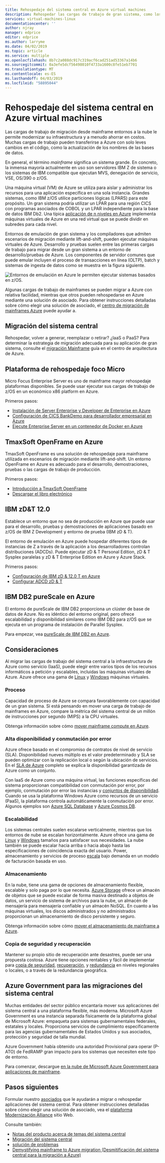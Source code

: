 ```yaml
---
title: Rehospedaje del sistema central en Azure virtual machines
description: Rehospedar las cargas de trabajo de gran sistema, como los sistemas basados en IBM Z con máquinas virtuales (VM) en Microsoft Azure.
services: virtual-machines-linux
documentationcenter: ''
author: njray
manager: edprice
editor: edprice
ms.author: larryme
ms.date: 04/02/2019
ms.topic: article
ms.service: multiple
ms.openlocfilehash: 8b7c2a088dc917c319acf6cad251ad53367a14b6
ms.sourcegitcommit: 0a3efe5dcf56498010f4733a1600c8fe51eb7701
ms.translationtype: MT
ms.contentlocale: es-ES
ms.lasthandoff: 04/03/2019
ms.locfileid: "58895044"
---
```

# <a name="mainframe-rehosting-on-azure-virtual-machines"></a>Rehospedaje del sistema central en Azure virtual machines

Las cargas de trabajo de migración desde mainframe entornos a la nube le permite modernizar su infraestructura y a menudo ahorrar en costos. Muchas cargas de trabajo pueden transferirse a Azure con solo leves cambios en el código, como la actualización de los nombres de las bases de datos.

En general, el término *mainframe* significa un sistema grande. En concreto, la inmensa mayoría actualmente en uso son servidores IBM Z de sistema o los sistemas de IBM compatible que ejecutan MVS, denegación de servicio, VSE, OS/390 o z/OS.

Una máquina virtual (VM) de Azure se utiliza para aislar y administrar los recursos para una aplicación específica en una sola instancia. Grandes sistemas, como IBM z/OS utilice particiones lógicas (LPARS) para este propósito. Un gran sistema podría utilizar un LPAR para una región CICS con programas asociados de COBOL y un LPAR independiente para la base de datos IBM Db2. Una típica [aplicación de n niveles en Azure](/azure/architecture/reference-architectures/n-tier/n-tier-sql-server) implementa máquinas virtuales de Azure en una red virtual que se puede dividir en subredes para cada nivel.

Entornos de emulación de gran sistema y los compiladores que admiten escenarios de migración mediante lift-and-shift, pueden ejecutar máquinas virtuales de Azure. Desarrollo y pruebas suelen entre las primeras cargas de trabajo para migrar desde un gran sistema a un entorno de desarrollo/pruebas de Azure. Los componentes de servidor comunes que puede emular incluyen el proceso de transacciones en línea (OLTP), batch y sistemas de ingesta de datos como se muestra en la figura siguiente.

![Entornos de emulación en Azure le permiten ejecutar sistemas basados en z/OS.](media/01-overview.png)

Algunas cargas de trabajo de mainframes se pueden migrar a Azure con relativa facilidad, mientras que otros pueden rehospedarse en Azure mediante una solución de asociado. Para obtener instrucciones detalladas sobre cómo elegir una solución de asociado, el [centro de migración de mainframes Azure](https://azure.microsoft.com/migration/mainframe/) puede ayudar a.

## <a name="mainframe-migration"></a>Migración del sistema central

Rehospedar, volver a generar, reemplazar o retirar? ¿IaaS o PaaS? Para determinar la estrategia de migración adecuada para su aplicación de gran sistema, consulte el [migración Mainframe](/azure/architecture/cloud-adoption/infrastructure/mainframe-migration/overview) guía en el centro de arquitectura de Azure.

## <a name="micro-focus-rehosting-platform"></a>Plataforma de rehospedaje foco Micro

Micro Focus Enterprise Server es uno de mainframe mayor rehospedaje plataformas disponibles. Se puede usar ejecutar sus cargas de trabajo de z/OS en un económico x86 platform en Azure.

Primeros pasos:

- [Instalación de Server Enterprise y Developer de Enterprise en Azure](./microfocus/set-up-micro-focus-azure.md)
- [Configuración de CICS BankDemo para desarrollador empresarial en Azure](./microfocus/demo.md)
- [Ejecute Enterprise Server en un contenedor de Docker en Azure](./microfocus/run-enterprise-server-container.md)


## <a name="tmaxsoft-openframe-on-azure"></a>TmaxSoft OpenFrame en Azure

TmaxSoft OpenFrame es una solución de rehospedaje para mainframe utilizada en escenarios de migración mediante lift-and-shift. Un entorno OpenFrame en Azure es adecuado para el desarrollo, demostraciones, pruebas o las cargas de trabajo de producción.

Primeros pasos:

- [Introducción a TmaxSoft OpenFrame](./tmaxsoft/get-started.md)
- [Descargar el libro electrónico](https://azure.microsoft.com/resources/install-tmaxsoft-openframe-azure/)

## <a name="ibm-zdt-120"></a>IBM zD&T 12.0

Establece un entorno que no sea de producción en Azure que puede usar para el desarrollo, pruebas y demostraciones de aplicaciones basado en z/OS de IBM Z Development y entorno de prueba (IBM zD & T).

El entorno de emulación en Azure puede hospedar diferentes tipos de instancias de Z a través de la aplicación a los desarrolladores controlan distribuciones (ADCDs). Puede ejecutar zD & T Personal Edition, zD & T Sysplex paralelas y zD & T Enterprise Edition en Azure y Azure Stack.

Primeros pasos:

- [Configuración de IBM zD & 12.0 T en Azure](./ibm/install-ibm-z-environment.md)
- [Configurar ADCD zD & T](./ibm/demo.md)

## <a name="ibm-db2-purescale-on-azure"></a>IBM DB2 pureScale en Azure

El entorno de pureScale de IBM DB2 proporciona un clúster de base de datos de Azure. No es idéntico del entorno original, pero ofrece escalabilidad y disponibilidad similares como IBM DB2 para z/OS que se ejecuta en un programa de instalación de Parallel Sysplex.

Para empezar, vea [pureScale de IBM DB2 en Azure](/azure/virtual-machines/linux/ibm-db2-purescale-azure).

## <a name="considerations"></a>Consideraciones

Al migrar las cargas de trabajo del sistema central a la infraestructura de Azure como servicio (IaaS), puede elegir entre varios tipos de los recursos informáticos a petición y escalables, incluidas las máquinas virtuales de Azure. Azure ofrece una gama de [Linux](/azure/virtual-machines/linux/overview) y [Windows](/azure/virtual-machines/windows/overview) máquinas virtuales.

### <a name="compute"></a>Proceso

Capacidad de proceso de Azure se compara favorablemente con capacidad de un gran sistema. Si está pensando en mover una carga de trabajo de mainframes en Azure, compare la métrica del sistema central de un millón de instrucciones por segundo (MIPS) a la CPU virtuales. 

Obtenga información sobre cómo [mover mainframe compute en Azure](./concepts/mainframe-compute-azure.md).

### <a name="high-availability-and-failover"></a>Alta disponibilidad y conmutación por error

Azure ofrece basado en el compromiso de contratos de nivel de servicio (SLA). Disponibilidad nueves múltiplo es el valor predeterminado y SLA se pueden optimizar con la replicación local o según la ubicación de servicios. En el [SLA de Azure](https://azure.microsoft.com/support/legal/sla/virtual-machines/) completo se explica la disponibilidad garantizada de Azure como un conjunto.

Con IaaS de Azure como una máquina virtual, las funciones específicas del sistema proporcionan compatibilidad con conmutación por error, por ejemplo, conmutación por error las instancias y [conjuntos de disponibilidad](/azure/virtual-machines/windows/regions-and-availability#availability-sets). Cuando se usa la plataforma Windows Azure como recursos de un servicio (PaaS), la plataforma controla automáticamente la conmutación por error. Algunos ejemplos son [Azure SQL Database](/azure/sql-database/sql-database-technical-overview) y [Azure Cosmos DB](/azure/cosmos-db/introduction).

### <a name="scalability"></a>Escalabilidad

Los sistemas centrales suelen escalarse verticalmente, mientras que los entornos de nube se escalan horizontalmente. Azure ofrece una gama de [Linux](/azure/virtual-machines/linux/sizes) y [Windows](/azure/virtual-machines/windows/sizes) tamaños para satisfacer sus necesidades. La nube también se puede escalar hacia arriba o hacia abajo hasta las especificaciones de coincidencia exacta del usuario. Power, almacenamiento y servicios de proceso [escala](/azure/architecture/best-practices/auto-scaling) bajo demanda en un modelo de facturación basada en uso.

### <a name="storage"></a>Almacenamiento

En la nube, tiene una gama de opciones de almacenamiento flexible, escalable y solo paga por lo que necesita. [Azure Storage](/azure/storage/common/storage-introduction) ofrece un almacén de objetos que se puede escalar de forma masiva destinado a objetos de datos, un servicio de sistema de archivos para la nube, un almacén de mensajería para mensajería confiable y un almacén NoSQL. En cuanto a las máquinas virtuales, los discos administrados y no administrados proporcionan un almacenamiento de disco persistente y seguro.

Obtenga información sobre cómo [mover el almacenamiento de mainframe a Azure](./concepts/mainframe-storage-azure.md).

### <a name="backup-and-recovery"></a>Copia de seguridad y recuperación

Mantener su propio sitio de recuperación ante desastres, puede ser una propuesta costosa. Azure tiene opciones rentables y fácil de implementar para [copia de seguridad](/azure/backup/backup-introduction-to-azure-backup), [recuperación](/azure/site-recovery/site-recovery-overview), y [redundancia](/azure/storage/common/storage-redundancy) en niveles regionales o locales, o a través de la redundancia geográfica.

## <a name="azure-government-for-mainframe-migrations"></a>Azure Government para las migraciones del sistema central

Muchas entidades del sector público encantaría mover sus aplicaciones del sistema central a una plataforma flexible, más moderna. Microsoft Azure Government es una instancia separada físicamente de la plataforma global de Microsoft Azure: empaqueta para sistemas gubernamentales federales, estatales y locales. Proporciona servicios de cumplimiento específicamente para las agencias gubernamentales de Estados Unidos y sus asociados, protección y seguridad de talla mundial.

Azure Government había obtenido una autoridad Provisional para operar (P-ATO) de FedRAMP gran impacto para los sistemas que necesiten este tipo de entorno.

Para comenzar, descargue [en la nube de Microsoft Azure Government para aplicaciones de mainframe](https://azure.microsoft.com/resources/microsoft-azure-government-cloud-for-mainframe-applications/en-us/).

## <a name="next-steps"></a>Pasos siguientes

Formular nuestro [asociados](partner-workloads.md) que le ayudarán a migrar o rehospedar aplicaciones del sistema central. Para obtener instrucciones detalladas sobre cómo elegir una solución de asociado, vea el [plataforma Modernización Alliance](https://www.platformmodernization.org/pages/mainframe.aspx) sitio Web.

Consulte también:

- [Notas del producto acerca de temas del sistema central](mainframe-white-papers.md)
- [Migración del sistema central](/azure/architecture/cloud-adoption/infrastructure/mainframe-migration/overview)
- [solución de problemas](/azure/virtual-machines/troubleshooting/)
- [Demystifying mainframe to Azure migration (Desmitificación del sistema central para la migración a Azure)](https://azure.microsoft.com/resources/demystifying-mainframe-to-azure-migration/)

<!-- INTERNAL LINKS -->
[microfocus-get-started]: /microfocus/get-started.md
[microfocus-setup]: /microfocus/set-up-micro-focus-azure.md
[microfocus-demo]: /microfocus/demo.md
[ibm-get-started]: /ibm/get-started.md
[ibm-install-z]: /ibm/install-ibm-z-environment.md
[ibm-demo]: /ibm/demo.md
